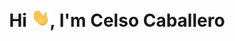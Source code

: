 <h1 align="center">Hi <img src="https://raw.githubusercontent.com/ABSphreak/ABSphreak/master/gifs/Hi.gif" width="30px">, I'm Celso Caballero</h1>
